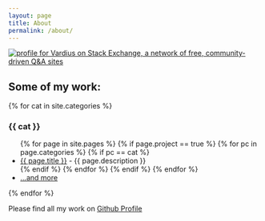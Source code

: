 ```yaml
---
layout: page
title: About
permalink: /about/
---
```


[![profile for Vardius on Stack Exchange, a network of free, community-driven Q&A sites](https://stackexchange.com/users/flair/2481586.png "profile for Vardius on Stack Exchange, a network of free, community-driven Q&A sites")](https://stackexchange.com/users/2481586)

## Some of my work:

{% for cat in site.categories %}
### {{ cat }}
<ul>
  {% for page in site.pages %}
    {% if page.project == true %}
      {% for pc in page.categories %}
        {% if pc == cat %}
          <li><a href="{{ page.url }}">{{ page.title }}</a> - {{ page.description }}</li>
        {% endif %}   <!-- cat-match-p -->
      {% endfor %}  <!-- page-category -->
    {% endif %}   <!-- resource-p -->
  {% endfor %}  <!-- page -->
          <li><a href="https://github.com/vardius?utf8=%E2%9C%93&tab=repositories&q=&type=source&language={{ cat }}">...and more</a></li>
</ul>
{% endfor %}  <!-- cat -->

Please find all my work on [Github Profile](https://github.com/vardius)
